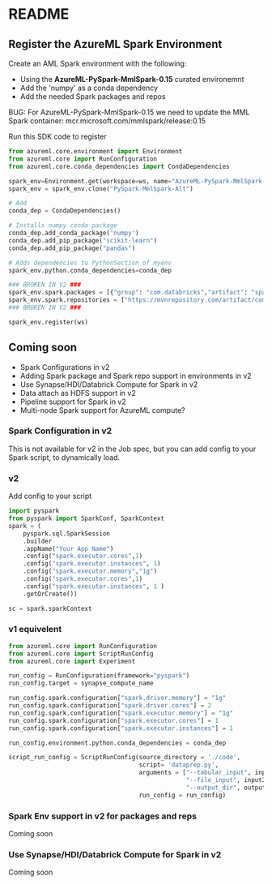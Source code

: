 # README 

## Register the AzureML Spark Environment

Create an AML Spark environment with the following:
* Using the **AzureML-PySpark-MmlSpark-0.15** curated environemnt
* Add the 'numpy' as a conda dependency
* Add the needed Spark packages and repos

BUG:
For AzureML-PySpark-MmlSpark-0.15 we need to update the MML Spark container: mcr.microsoft.com/mmlspark/release:0.15

Run this SDK code to register
```python
from azureml.core.environment import Environment
from azureml.core import RunConfiguration
from azureml.core.conda_dependencies import CondaDependencies

spark_env=Environment.get(workspace=ws, name="AzureML-PySpark-MmlSpark-0.15")
spark_env = spark_env.clone("PySpark-MmlSpark-Alt")

# Add 
conda_dep = CondaDependencies()

# Installs numpy conda package
conda_dep.add_conda_package('numpy')
conda_dep.add_pip_package("scikit-learn")
conda_dep.add_pip_package("pandas")

# Adds dependencies to PythonSection of myenv
spark_env.python.conda_dependencies=conda_dep

### BROKEN IN V2 ###
spark_env.spark.packages = [{"group": "com.databricks","artifact": "spark-xml_2.11","version": "0.6.0"}]
spark_env.spark.repositories = ["https://mvnrepository.com/artifact/com.databricks/spark-xml"]
### BROKEN IN V2 ###

spark_env.register(ws)
```

## Coming soon
* Spark Configurations in v2
* Adding Spark package and Spark repo support in environments in v2
* Use Synapse/HDI/Databrick Compute for Spark in v2
* Data attach as HDFS support in v2
* Pipeline support for Spark in v2
* Multi-node Spark support for AzureML compute?


### Spark Configuration in v2
This is not available for v2 in the Job spec, but you can add config to your Spark script, to dynamically load.

### v2 
Add config to your script

``` python
import pyspark
from pyspark import SparkConf, SparkContext 
spark = (
    pyspark.sql.SparkSession
    .builder
    .appName("Your App Name")
    .config("spark.executor.cores",1)
    .config("spark.executor.instances", 1)
    .config("spark.executor.memory","1g")
    .config("spark.executor.cores",1)
    .config("spark.executor.instances", 1 )
    .getOrCreate())

sc = spark.sparkContext

```
### v1 equivelent
```python
from azureml.core import RunConfiguration
from azureml.core import ScriptRunConfig 
from azureml.core import Experiment

run_config = RunConfiguration(framework="pyspark")
run_config.target = synapse_compute_name

run_config.spark.configuration["spark.driver.memory"] = "1g" 
run_config.spark.configuration["spark.driver.cores"] = 2 
run_config.spark.configuration["spark.executor.memory"] = "1g" 
run_config.spark.configuration["spark.executor.cores"] = 1 
run_config.spark.configuration["spark.executor.instances"] = 1 

run_config.environment.python.conda_dependencies = conda_dep

script_run_config = ScriptRunConfig(source_directory = './code',
                                    script= 'dataprep.py',
                                    arguments = ["--tabular_input", input1, 
                                                 "--file_input", input2,
                                                 "--output_dir", output],
                                    run_config = run_config)
```

### Spark Env support in v2 for packages and reps
Coming soon

### Use Synapse/HDI/Databrick Compute for Spark in v2
Coming soon